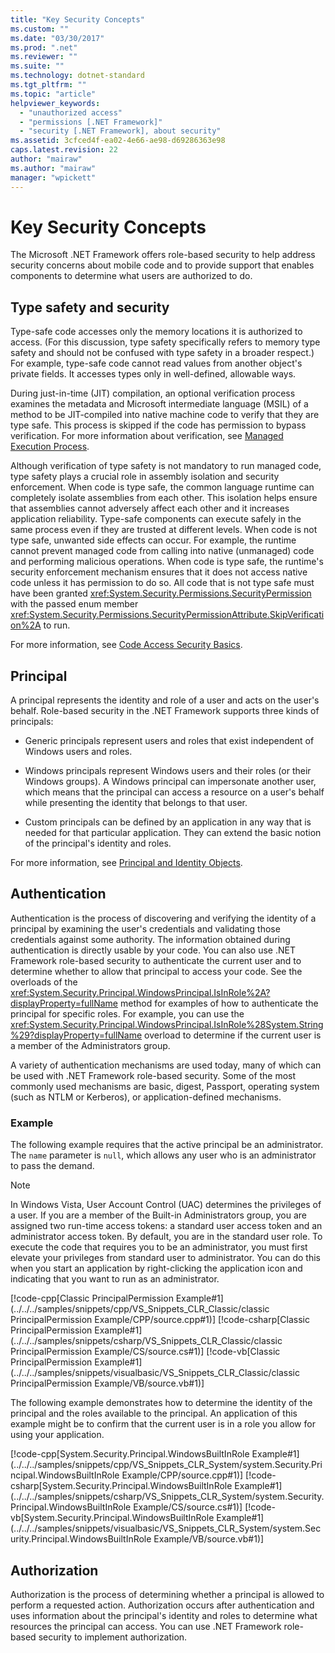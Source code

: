 ```yaml
---
title: "Key Security Concepts"
ms.custom: ""
ms.date: "03/30/2017"
ms.prod: ".net"
ms.reviewer: ""
ms.suite: ""
ms.technology: dotnet-standard
ms.tgt_pltfrm: ""
ms.topic: "article"
helpviewer_keywords: 
  - "unauthorized access"
  - "permissions [.NET Framework]"
  - "security [.NET Framework], about security"
ms.assetid: 3cfced4f-ea02-4e66-ae98-d69286363e98
caps.latest.revision: 22
author: "mairaw"
ms.author: "mairaw"
manager: "wpickett"
---
```

# Key Security Concepts
The Microsoft .NET Framework offers role-based security to help address security concerns about mobile code and to provide support that enables components to determine what users are authorized to do.  
  
## Type safety and security  
 Type-safe code accesses only the memory locations it is authorized to access. (For this discussion, type safety specifically refers to memory type safety and should not be confused with type safety in a broader respect.) For example, type-safe code cannot read values from another object's private fields. It accesses types only in well-defined, allowable ways.  
  
 During just-in-time (JIT) compilation, an optional verification process examines the metadata and Microsoft intermediate language (MSIL) of a method to be JIT-compiled into native machine code to verify that they are type safe. This process is skipped if the code has permission to bypass verification. For more information about verification, see [Managed Execution Process](../../../docs/standard/managed-execution-process.md).  
  
 Although verification of type safety is not mandatory to run managed code, type safety plays a crucial role in assembly isolation and security enforcement. When code is type safe, the common language runtime can completely isolate assemblies from each other. This isolation helps ensure that assemblies cannot adversely affect each other and it increases application reliability. Type-safe components can execute safely in the same process even if they are trusted at different levels. When code is not type safe, unwanted side effects can occur. For example, the runtime cannot prevent managed code from calling into native (unmanaged) code and performing malicious operations. When code is type safe, the runtime's security enforcement mechanism ensures that it does not access native code unless it has permission to do so. All code that is not type safe must have been granted <xref:System.Security.Permissions.SecurityPermission> with the passed enum member <xref:System.Security.Permissions.SecurityPermissionAttribute.SkipVerification%2A> to run.  
  
 For more information, see [Code Access Security Basics](../../../docs/framework/misc/code-access-security-basics.md).  
  
## Principal  
 A principal represents the identity and role of a user and acts on the user's behalf. Role-based security in the .NET Framework supports three kinds of principals:  
  
-   Generic principals represent users and roles that exist independent of Windows users and roles.  
  
-   Windows principals represent Windows users and their roles (or their Windows groups). A Windows principal can impersonate another user, which means that the principal can access a resource on a user's behalf while presenting the identity that belongs to that user.  
  
-   Custom principals can be defined by an application in any way that is needed for that particular application. They can extend the basic notion of the principal's identity and roles.  
  
 For more information, see [Principal and Identity Objects](../../../docs/standard/security/principal-and-identity-objects.md).  
  
## Authentication  
 Authentication is the process of discovering and verifying the identity of a principal by examining the user's credentials and validating those credentials against some authority. The information obtained during authentication is directly usable by your code. You can also use .NET Framework role-based security to authenticate the current user and to determine whether to allow that principal to access your code. See the overloads of the <xref:System.Security.Principal.WindowsPrincipal.IsInRole%2A?displayProperty=fullName> method for examples of how to authenticate the principal for specific roles. For example, you can use the <xref:System.Security.Principal.WindowsPrincipal.IsInRole%28System.String%29?displayProperty=fullName> overload to determine if the current user is a member of the Administrators group.  
  
 A variety of authentication mechanisms are used today, many of which can be used with .NET Framework role-based security. Some of the most commonly used mechanisms are basic, digest, Passport, operating system (such as NTLM or Kerberos), or application-defined mechanisms.  
  
### Example  
 The following example requires that the active principal be an administrator. The `name` parameter is `null`, which allows any user who is an administrator to pass the demand.  
  
> [!NOTE]
>  In Windows Vista, User Account Control (UAC) determines the privileges of a user. If you are a member of the Built-in Administrators group, you are assigned two run-time access tokens: a standard user access token and an administrator access token. By default, you are in the standard user role. To execute the code that requires you to be an administrator, you must first elevate your privileges from standard user to administrator. You can do this when you start an application by right-clicking the application icon and indicating that you want to run as an administrator.  
  
 [!code-cpp[Classic PrincipalPermission Example#1](../../../samples/snippets/cpp/VS_Snippets_CLR_Classic/classic PrincipalPermission Example/CPP/source.cpp#1)]
 [!code-csharp[Classic PrincipalPermission Example#1](../../../samples/snippets/csharp/VS_Snippets_CLR_Classic/classic PrincipalPermission Example/CS/source.cs#1)]
 [!code-vb[Classic PrincipalPermission Example#1](../../../samples/snippets/visualbasic/VS_Snippets_CLR_Classic/classic PrincipalPermission Example/VB/source.vb#1)]  
  
 The following example demonstrates how to determine the identity of the principal and the roles available to the principal. An application of this example might be to confirm that the current user is in a role you allow for using your application.  
  
 [!code-cpp[System.Security.Principal.WindowsBuiltInRole Example#1](../../../samples/snippets/cpp/VS_Snippets_CLR_System/system.Security.Principal.WindowsBuiltInRole Example/CPP/source.cpp#1)]
 [!code-csharp[System.Security.Principal.WindowsBuiltInRole Example#1](../../../samples/snippets/csharp/VS_Snippets_CLR_System/system.Security.Principal.WindowsBuiltInRole Example/CS/source.cs#1)]
 [!code-vb[System.Security.Principal.WindowsBuiltInRole Example#1](../../../samples/snippets/visualbasic/VS_Snippets_CLR_System/system.Security.Principal.WindowsBuiltInRole Example/VB/source.vb#1)]  
  
## Authorization  
 Authorization is the process of determining whether a principal is allowed to perform a requested action. Authorization occurs after authentication and uses information about the principal's identity and roles to determine what resources the principal can access. You can use .NET Framework role-based security to implement authorization.
